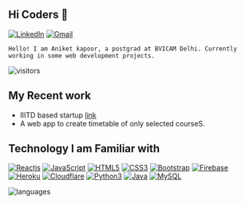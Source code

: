 ## Hi Coders 👋

[![LinkedIn](https://img.shields.io/badge/-LinkedIn-blue?style=social&logo=linkedin&link=www.linkedin.com/in/aniket-kapoor-04)](https://www.linkedin.com/in/aniket-kapoor-04)
[![Gmail](https://img.shields.io/badge/-Gmail-red?style=social&logo=gmail&link=mailto:aniketkapoor31@gmail.com)](mailto:aniketkapoor31@gmail.com)

`Hello! I am Aniket kapoor, a postgrad at BVICAM Delhi. Currently working in some web development projects. `

![visitors](https://komarev.com/ghpvc/?username=aniket-04)

## My Recent work

- IIITD based startup [link](https://memboro.com)
- A web app to create timetable of only selected courseS.

## Technology I am Familiar with

[![Reactjs](https://img.shields.io/badge/-ReactJS-black?style=social&logo=react&link=https://github.com/itissandeep98/)](https://github.com/aniket-04/)
[![JavaScript](https://img.shields.io/badge/-JavaScript-green?style=social&logo=javascript&link=https://github.com/itissandeep98/)](https://github.com/aniket-04/)
[![HTML5](https://img.shields.io/badge/-HTML5-E34F26?style=social&logo=html5&link=https://github.com/itissandeep98/)](https://github.com/aniket-04/)
[![CSS3](https://img.shields.io/badge/-CSS3-1572B6?style=social&logo=css3&link=https://github.com/itissandeep98/)](https://github.com/aniket-04/)
[![Bootstrap](https://img.shields.io/badge/-Bootstrap-563D7C?style=social&logo=bootstrap&link=https://github.com/itissandeep98/)](https://github.com/aniket-04/)
[![Firebase](https://img.shields.io/badge/-Firebase-blue?style=social&logo=firebase&link=https://github.com/itissandeep98/)](https://github.com/aniket-04/)
[![Heroku](https://img.shields.io/badge/-Heroku-430098?style=social&logo=heroku&link=https://github.com/itissandeep98/)](https://github.com/aniket-04/)
[![Cloudflare](https://img.shields.io/badge/-Cloudflare-430098?style=social&logo=cloudflare&link=https://github.com/itissandeep98/)](https://github.com/aniket-04/)
[![Python3](https://img.shields.io/badge/-Python3-green?style=social&logo=python&link=https://github.com/itissandeep98/)](https://github.com/aniket-04/)
[![Java](https://img.shields.io/badge/-Java-orange?style=social&logo=java&link=https://github.com/itissandeep98/)](https://github.com/aniket-04/)
[![MySQL](https://img.shields.io/badge/-MySQL-violet?style=social&logo=mysql&link=https://github.com/itissandeep98/)](https://github.com/aniket-04/)

<img  src="https://github-readme-stats.vercel.app/api/top-langs/?username=itissandeep98&theme=radical&layout=compact" alt="languages"/>
